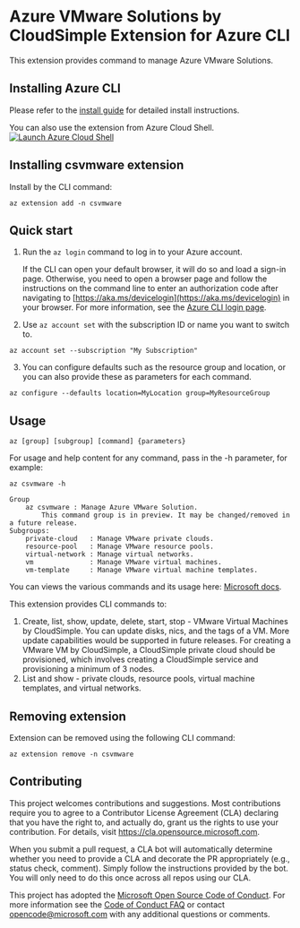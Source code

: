# Azure VMware Solutions by CloudSimple Extension for Azure CLI

This extension provides command to manage Azure VMware Solutions.

## Installing Azure CLI

Please refer to the [install guide](https://docs.microsoft.com/cli/azure/install-azure-cli) for detailed install instructions.

You can also use the extension from Azure Cloud Shell.
[![](https://shell.azure.com/images/launchcloudshell.png "Launch Azure Cloud Shell")](https://shell.azure.com)


## Installing csvmware extension

Install by the CLI command:

```
az extension add -n csvmware
```

## Quick start

1. Run the `az login` command to log in to your Azure account.

    If the CLI can open your default browser, it will do so and load a sign-in page. Otherwise, you need to open a
    browser page and follow the instructions on the command line to enter an authorization code after navigating to
    [https://aka.ms/devicelogin](https://aka.ms/devicelogin) in your browser. For more information, see the
    [Azure CLI login page](https://docs.microsoft.com/cli/azure/authenticate-azure-cli?view=azure-cli-latest).

2. Use `az account set` with the subscription ID or name you want to switch to.

```
az account set --subscription "My Subscription"
```

3. You can configure defaults such as the resource group and location, or you can also provide these as parameters for each command.

```
az configure --defaults location=MyLocation group=MyResourceGroup
```


## Usage

```
az [group] [subgroup] [command] {parameters}
```

For usage and help content for any command, pass in the -h parameter, for example:

```
az csvmware -h

Group
    az csvmware : Manage Azure VMware Solution.
        This command group is in preview. It may be changed/removed in a future release.
Subgroups:
    private-cloud   : Manage VMware private clouds.
    resource-pool   : Manage VMware resource pools.
    virtual-network : Manage virtual networks.
    vm              : Manage VMware virtual machines.
    vm-template     : Manage VMware virtual machine templates.
```

You can views the various commands and its usage here: [Microsoft docs](https://docs.microsoft.com/en-us/cli/azure/ext/csvmware/?view=azure-cli-latest).

This extension provides CLI commands to:
1. Create, list, show, update, delete, start, stop - VMware Virtual Machines by CloudSimple. You can update disks, nics, and the tags of a VM. More update capabilities would be supported in future releases.
    For creating a VMware VM by CloudSimple, a CloudSimple private cloud should be provisioned, which involves creating a CloudSimple service and provisioning a minimum of 3 nodes.
2. List and show - private clouds, resource pools, virtual machine templates, and virtual networks.

## Removing extension

Extension can be removed using the following CLI command:

```
az extension remove -n csvmware
```


## Contributing

This project welcomes contributions and suggestions.  Most contributions require you to agree to a
Contributor License Agreement (CLA) declaring that you have the right to, and actually do, grant us
the rights to use your contribution. For details, visit https://cla.opensource.microsoft.com.

When you submit a pull request, a CLA bot will automatically determine whether you need to provide
a CLA and decorate the PR appropriately (e.g., status check, comment). Simply follow the instructions
provided by the bot. You will only need to do this once across all repos using our CLA.

This project has adopted the [Microsoft Open Source Code of Conduct](https://opensource.microsoft.com/codeofconduct/).
For more information see the [Code of Conduct FAQ](https://opensource.microsoft.com/codeofconduct/faq/) or
contact [opencode@microsoft.com](mailto:opencode@microsoft.com) with any additional questions or comments.
